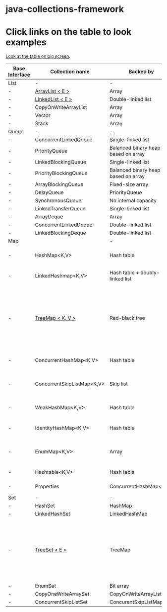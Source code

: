 # java-collections-framework

<h1>Click links on the table to look examples</h1>



<a href="https://github.com/keramiozsoy/java-collections-framework/blob/master/README.md">Look at the table on big screen</a>.


| Base Interface | Collection name                                | Backed by                           | Duplicates  | Nulls Allowed                                                                        | Syncronized|Thread safe|Iterator type|
|----------------|------------------------------------------------|-------------------------------------|-------------|--------------------------------------------------------------------------------------|------------|-----------|-------------|
| List           | -                                              | -                                   | -           | -                                                                                    | -          | -         | -           | 
| -              | [ ArrayList < E > ](arraylist/src/main/java)   | Array                               | yes         | yes                                                                                  | no         | no        | fail-fast   |
| -              | [ LinkedList < E > ](linkedlist/src/main/java) | Double-linked list                  | yes         | yes                                                                                  | no         | no        | fail-fast   |
| -              | CopyOnWriteArrayList<E>                        | Array                               | yes         | yes                                                                                  | no         | yes       | snapshat-style |
| -              | Vector<E>                                      | Array                               | yes         | yes                                                                                  | yes        | yes       | fail-fast   |
| -              | Stack<E>                                       | Array                               | yes         | yes                                                                                  | yes        | yes       | fail-fast   |
| Queue          | -                                              | -                                   | -           | -                                                                                    | -          | -         | -           |
| -              | ConcurrentLinkedQueue<E>                       | Single-linked list                  | yes         | no                                                                                   | no         | yes       | weakly consistent |
| -              | PriorityQueue<E>                               | Balanced binary heap based on array | yes         | no                                                                                   | no         | no        | fail-fast   |
| -              | LinkedBlockingQueue<E>                         | Single-linked list                  | yes         | no                                                                                   | no         | yes       | weakly consistent |
| -              | PriorityBlockingQueue<E>                       | Balanced binary heap based on array | yes         | no                                                                                   | no         | yes       | snapshat-style |
| -              | ArrayBlockingQueue<E>                          | Fixed-size array                    | yes         | no                                                                                   | no         | yes       | weakly consistent |
| -              | DelayQueue<E>                                  | PriorityQueue<E>                    | yes         | no                                                                                   | no         | no        | snapshot-style |
| -              | SynchronousQueue<E>                            | No internal capacity                | yes         | no                                                                                   | no         | yes       | Collections.emptyIterator |
| -              | LinkedTransferQueue<E>                         | Single-linked list                  | yes         | no                                                                                   | no         | yes       | weakly consistent |
| -              | ArrayDeque<E>                                  | Array                               | yes         | no                                                                                   | no         | no        | fail-fast   |
| -              | ConcurrentLinkedDeque<E>                       | Double-linked list                  | yes         | no                                                                                   | no         | yes       | weakly consistent |
| -              | LinkedBlockingDeque<E>                         | Double-linked list                  | yes         | no                                                                                   | no         | yes       | weakly consistent |
| Map            |                                                | -                                   | -           | -                                                                                    | -          | -         | -           |
| -              | HashMap<K,V>                                   | Hash table                          | Only values | Null key and null values                                                             | no         | no        | fail-fast   |
| -              | LinkedHashmap<K,V>                             | Hash table + doubly-linked list     | Only values | Null key and null values                                                             | no         | no        | fail-fast   |
| -              | [ TreeMap < K, V > ](treemap/src/main/java)    | Red-black tree                      | Only values | Doesnt permit null keys if natural sorting is used or Comparator doesnt accept nulls | no         | no        | fail-fast   |
| -              | ConcurrentHashMap<K,V>                         | Hash table                          | Only values | no                                                                                   | no         | yes       | Reflect the state at some point of time after creation |
| -              | ConcurrentSkipListMap<K,V>                     | Skip list                           | Only values | Null keys forbidden but values allowed                                               | no         | yes       | weakly consistent |
| -              | WeakHashMap<K,V>                               | Hash table                          | Only values | Null key and null values                                                             | no         | no        | fail-fast   |
| -              | IdentityHashMap<K,V>                           | Hash table                          | Only values | Null key and null values                                                             | no         | no        | fail-fast   |
| -              | EnumMap<K,V>                                   | Array                               | Only values | Null keys forbidden but values allowed                                               | no         | no        | weakly consistent |
| -              | Hashtable<K,V>                                 | Hash table                          | Only values | no                                                                                   | yes        | yes       | fail-fast   |
| -              | Properties                                     | ConcurrentHashMap<K,V>              | Only values | no                                                                                   | yes        | yes       | not guaranteeed to fail-fast |
| Set            | -                                              | -                                   | -           | -                                                                                    | -          | -         |
| -              | HashSet<E>                                     | HashMap                             | No          | yes                                                                                  | no         | no        | fail-fast   |
| -              | LinkedHashSet<E>                               | LinkedHashMap                       | No          | yes                                                                                  | no         | no        | fail-fast   |
| -              | [ TreeSet < E > ](treeset/src/main/java)       | TreeMap                             | No          | Doesnt permit null keys if natural sorting is used or Comparator doesnt accept nulls | no         | no        | fail-fast   | 
| -              | EnumSet<E>                                     | Bit array                           | No          | No                                                                                   | no         | no        | weakly consistent |
| -              | CopyOneWriteArraySet<E >                       | CopyOnWriteArrayList                | No          | yes                                                                                  | no         | yes       | snapshot-style |
| -              | ConcurrentSkipListSet<E>                       | ConcurentSkipListMap                | No          | No                                                                                   | no         | yes       | weakly consistent |

